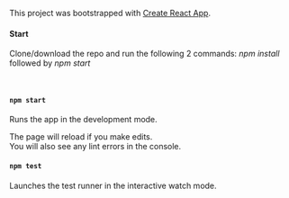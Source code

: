 This project was bootstrapped with [Create React App](https://github.com/facebookincubator/create-react-app).
<br>


#### Start
Clone/download the repo and run the following 2 commands: *npm install* followed by *npm start*


<br>



#### `npm start`

Runs the app in the development mode.<br>

The page will reload if you make edits.<br>
You will also see any lint errors in the console.

#### `npm test`

Launches the test runner in the interactive watch mode.<br>
